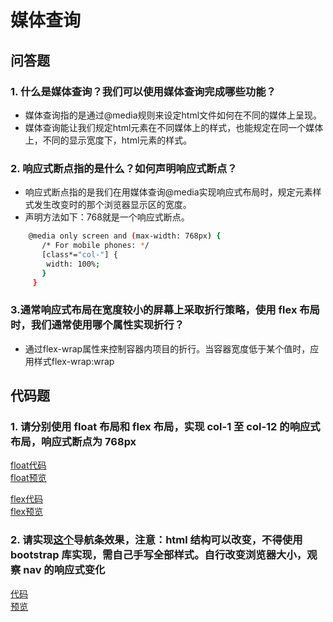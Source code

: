 # 媒体查询

## 问答题

### 1. 什么是媒体查询？我们可以使用媒体查询完成哪些功能？

- 媒体查询指的是通过@media规则来设定html文件如何在不同的媒体上呈现。
- 媒体查询能让我们规定html元素在不同媒体上的样式，也能规定在同一个媒体上，不同的显示宽度下，html元素的样式。

### 2. 响应式断点指的是什么？如何声明响应式断点？

- 响应式断点指的是我们在用媒体查询@media实现响应式布局时，规定元素样式发生改变时的那个浏览器显示区的宽度。
- 声明方法如下：768就是一个响应式断点。

```bash
    @media only screen and (max-width: 768px) {
       /* For mobile phones: */
       [class*="col-"] {
        width: 100%;
       }
     }
```

### 3.通常响应式布局在宽度较小的屏幕上采取折行策略，使用 flex 布局时，我们通常使用哪个属性实现折行？

- 通过flex-wrap属性来控制容器内项目的折行。当容器宽度低于某个值时，应用样式flex-wrap:wrap

## 代码题

### 1. 请分别使用 float 布局和 flex 布局，实现 col-1 至 col-12 的响应式布局，响应式断点为 768px

[float代码](https://github.com/LeoneKuma/mfs-homework/blob/master/Base_20/col-float.html)  
[float预览](http://47.100.99.130:8080/mfs-homework/web/Base_20/col-float.html)

[flex代码](https://github.com/LeoneKuma/mfs-homework/blob/master/Base_20/col-flex.html)  
[flex预览](http://47.100.99.130:8080/mfs-homework/web/Base_20/col-flex.html)

### 2. 请实现[这个](https://www.runoob.com/try/try2.php?filename=bootstrap3-navbar-default)导航条效果，注意：html 结构可以改变，不得使用 bootstrap 库实现，需自己手写全部样式。自行改变浏览器大小，观察 nav 的响应式变化

[代码](https://github.com/LeoneKuma/mfs-homework/blob/master/Base_20/nav.html)  
[预览](http://47.100.99.130:8080/mfs-homework/web/Base_20/nav.html)
